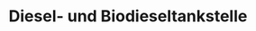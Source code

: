 ---
title: "Diesel- und Biodieseltankstelle"
url: /fehrbellin/diesel-und-biodieseltankstelle/
shop: Allgemein
---